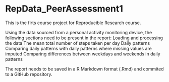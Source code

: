 # RepData_PeerAssessment1
This is the firts course project for Reproducible Research course.

Using the data sourced from a personal activity monitoring device, the following sections need to be present in the report:
Loading and processing the data
The mean total number of steps taken per day
Daily patterns
Comparing daily patterns with daily patterns where missing values are imputed
Comparing differences between weekdays and weekends in daily patterns

The report needs to be saved in a R Markdown format (.Rmd) and commited to a GitHub repository. 
